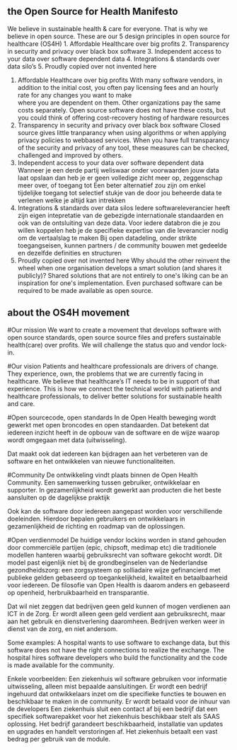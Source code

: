 ## the Open Source for Health Manifesto
We believe in sustainable health & care for everyone. That is why we believe in open source. These are our 5 design principles in open source for healthcare (OS4H)
	1. Affordable Healthcare over big profits
	2. Transparency in security and privacy over black box software	
	3. Independent access to your data over software dependent data
	4. Integrations & standards over data silo’s
	5. Proudly copied over not invented here
	
1. Affordable Healthcare over big profits
	With many software vendors, in addition to the initial cost, you often pay licensing fees and an hourly rate for any changes you want to make 	
	where you are dependent on them.
	Other organizations pay the same costs separately. 
	Open source software does not have these costs, but you could think of offering cost-recovery hosting of hardware resources
2. Transparency in security and privacy over black box software
	Closed source gives little tranparancy when using algorithms or when applying privacy policies to webbased services. When you have full transparancy of the security and privacy of any tool, these measures can be checked, challenged and improved by others.
3. Independent access to your data over software dependent data
	Wanneer je een derde partij weliswaar onder voorwaarden jouw data laat opslaan dan heb je er geen volledige zicht meer op, zeggenschap meer over, of toegang tot
	Een beter alternatief zou zijn om enkel tijdelijke toegang tot selectief stukje van de door jou beheerde data te verlenen welke je altijd kan intrekken
4. Integrations & standards over data silos
	Iedere softwareleverancier heeft zijn eigen intepretatie van de gebezigde internationale standaarden en ook van de ontsluiting van deze data.
	Voor iedere databron die je zou willen koppelen heb je de specifieke expertise van die leverancier nodig om de vertaalslag te maken
	Bij open datadeling, onder strikte toegangseisen, kunnen partners / de community bouwen met gedeelde en dezelfde definities en structuren
5. Proudly copied over not invented here
Why should the other reinvent the wheel when one organisation develops a smart solution (and shares it publicly)? Shared solutions that are not entirely 
to one's liking can be an inspiration for one's implementation. Even purchased software can be required to be made available as open source.

## about the OS4H movement
#Our mission
We want to create a movement that develops software with open source standards, open source source files and prefers sustainable health(care) over profits. We will challenge the status quo and vendor lock-in.

#Our vision
Patients and healthcare professionals are drivers of change. They experience, own, the problems that we are currently facing in healthcare. We believe that healthcare’s IT needs to be in support of that experience. This is how we connect the technical world with patients and healthcare professionals, to deliver better solutions for sustainable health and care.

#Open sourcecode, open standards
In de Open Health beweging wordt gewerkt met open broncodes en open standaarden. Dat betekent dat iedereen inzicht heeft in de opbouw van de software en de wijze waarop wordt omgegaan met data (uitwisseling). 

Dat maakt ook dat iedereen kan bijdragen aan het verbeteren van de software en het ontwikkelen van nieuwe functionaliteiten. 

#Community
De ontwikkeling vindt plaats binnen de Open Health Community. Een samenwerking tussen gebruiker, ontwikkelaar en supporter. In gezamenlijkheid wordt gewerkt aan producten die het beste aansluiten op de dagelijkse praktijk

Ook kan de software door iedereen aangepast worden voor verschillende doeleinden. Hierdoor bepalen gebruikers en ontwikkelaars in gezamenlijkheid de richting en roadmap van de oplossingen.

#Open verdienmodel
De huidige vendor lockins worden in stand gehouden door commerciële partijen (epic, chipsoft, medimap etc) die traditionele modellen hanteren waarbij gebruiksrecht van software gekocht wordt.
Dit model past eigenlijk niet bij de grondbeginselen van de Nederlandse gezondheidszorg: een zorgsysteem op solliadaire wijze gefinancierd met publieke gelden gebaseerd op toegankelijkheid, kwaliteit en betaalbaarheid voor iedereen.
De filosofie van Open Health is daarom anders en gebaseerd op openheid, herbruikbaarheid en transparantie. 

Dat wil niet zeggen dat bedrijven geen geld kunnen of mogen verdienen aan ICT in de Zorg. Er wordt alleen geen geld verdient aan gebruiksrecht, maar aan het gebruik en dienstverlening daaromheen.
Bedrijven werken weer in dienst van de zorg, en niet andersom.

Some examples:
A hospital wants to use software to exchange data, but this software does not have the right connections to realize the exchange. The hospital hires software developers who build the functionality and the code is made available for the community.

Enkele voorbeelden:
Een ziekenhuis wil software gebruiken voor informatie uitwisseling, alleen mist bepaalde aansluitingen. 
Er wordt een bedrijf ingehuurd dat ontwikkelaars inzet om die specifieke functies te bouwen en beschikbaar te maken in de community. Er wordt betaald voor de inhuur van de developers 
Een ziekenhuis sluit een contact af bij een bedrijf dat een specifiek softwarepakket voor het ziekenhuis beschikbaar stelt als SAAS oplossing. Het bedrijf garandeert beschikbaarheid, installatie van updates en upgrades en handelt verstoringen af. Het ziekenhuis betaalt een vast bedrag per gebruik van de module.


